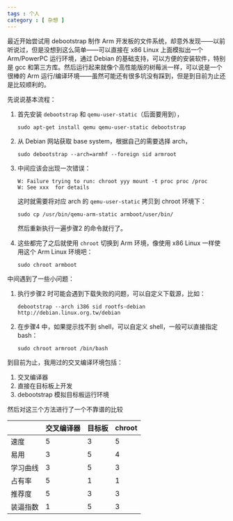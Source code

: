 ```yaml
---
tags : 个人
category : [ 杂想 ]
---
```


最近开始尝试用 debootstrap 制作 Arm 开发板的文件系统，却意外发现——以前听说过，但是没想到这么简单——可以直接在 x86 Linux 上面模拟出一个 Arm/PowerPC 运行环境，通过 Debian 的基础支持，可以方便的安装软件，特别是 gcc 和第三方库。然后运行起来就像个高性能版的树莓派一样，可以说是一个很棒的 Arm 运行/编译环境——虽然可能还有很多坑没有踩到，但是到目前为止还是比较顺利的。

先说说基本流程：

1. 首先安装 `debootstrap` 和 `qemu-user-static`（后面要用到），
    ```
    sudo apt-get install qemu qemu-user-static debootstrap
    ```
2. 从 Debian 网站获取 base system，根据自己的需要选择 arch，

    ```
    sudo debootstrap --arch=armhf --foreign sid armroot 
    ```
3. 中间应该会出现一次错误：

    ```
    W: Failure trying to run: chroot yyy mount -t proc proc /proc
    W: See xxx  for details
    ```
    
    这时就需要将对应 arch 的 `qemu-user-static` 拷贝到 chroot 环境下：

    ```
    sudo cp /usr/bin/qemu-arm-static armboot/user/bin/
    ```
    
    然后重新执行一遍步骤2 的命令就行了。

4. 这些都完了之后就使用 `chroot` 切换到 Arm 环境，像使用 x86 Linux 一样使用这个 Arm Linux 环境吧：

    ```
    sudo chroot armboot
    ```

中间遇到了一些小问题：

1. 执行步骤2 时可能会遇到下载失败的问题，可以自定义下载源，比如：
    
    ```
    debootstrap --arch i386 sid rootfs-debian http://debian.linux.org.tw/debian
    ```

2. 在步骤4 中，如果提示找不到 shell，可以自定义 shell，一般可以直接指定 bash：
    
    ```
    sudo chroot armroot /bin/bash
    ```

到目前为止，我用过的交叉编译环境包括：

1. 交叉编译器
2. 直接在目标板上开发
3. debootstrap 模拟目标板运行环境

然后对这三个方法进行了一个不靠谱的比较

|           |交叉编译器 |目标板 |chroot |
|:--        |:--        |:--    |:--    |
|速度       |5          |3      |5      |
|易用       |3          |5      |4      |
|学习曲线   |3          |5      |3      |
|占有率     |5          |1      |1      |
|推荐度     |5          |3      |3      |
|装逼指数   |1          |5      |3      | 
